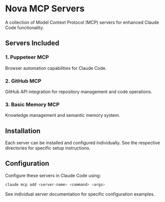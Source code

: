 # Nova MCP Servers

A collection of Model Context Protocol (MCP) servers for enhanced Claude Code functionality.

## Servers Included

### 1. Puppeteer MCP
Browser automation capabilities for Claude Code.

### 2. GitHub MCP
GitHub API integration for repository management and code operations.

### 3. Basic Memory MCP
Knowledge management and semantic memory system.

## Installation

Each server can be installed and configured individually. See the respective directories for specific setup instructions.

## Configuration

Configure these servers in Claude Code using:

```bash
claude mcp add <server-name> <command> <args>
```

See individual server documentation for specific configuration examples.